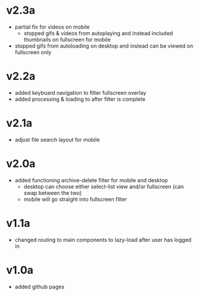 # v2.3a
- partial fix for videos on mobile
    - stopped gifs & videos from autoplaying and instead included thumbnails on fullscreen for mobile
- stopped gifs from autoloading on desktop and instead can be viewed on fullscreen only


# v2.2a
- added keyboard navigation to filter fullscreen overlay
- added processing & loading to after filter is complete

# v2.1a
- adjust file search layout for mobile

# v2.0a
- added functioning archive-delete filter for mobile and desktop
    - desktop can choose either select-list view and/or fullscreen (can swap between the two)
    - mobile will go straight into fullscreen filter

# v1.1a
- changed routing to main components to lazy-load after user has logged in

#  v1.0a
- added github pages